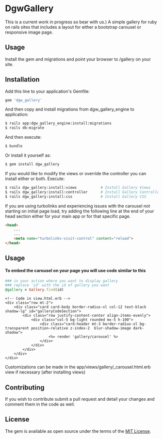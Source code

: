 # DgwGallery
This is a current work in progress so bear with us.) A simple gallery for ruby on rails sites that includes a layout for either a bootstrap carousel or responsive image page.

## Usage
Install the gem and migrations and point your browser to /gallery on your site.


## Installation
Add this line to your application's Gemfile:

```ruby
gem 'dgw_gallery'
```

And then copy and install migrations from dgw_gallery_engine to application:
```bash
$ rails app:dgw_gallery_engine:install:migrations
$ rails db:migrate
```

And then execute:
```bash
$ bundle
```

Or install it yourself as:
```bash
$ gem install dgw_gallery
```


If you would like to modify the views or override the controller you can install either or both.
Execute:
```bash
$ rails dgw_gallery:install:views           # Install Gallery Views
$ rails dgw_gallery:install:controller      # Install Gallery Controller
$ rails dgw_gallery:install:css             # Install Gallery CSS
```

If you are using turbolinks and experiencing issues with the carousel not starting on initial page load, try adding the following line at the end of your head section either for your main app or for that specific page.
```html
<head>
    ...
    ...
    <meta name="turbolinks-visit-control" content="reload">
</head>
```

## Usage
#### To embed the carousel on your page you will use code similar to this
```ruby
### in your action where you want to display gallery
### replace 'id' with the id of gallery you want
@gallery = Gallery.find(id)
```

```erb
<!-- Code in view.html.erb -->
<div class="row mt-2">
    <div class="card card-body border-radius-xl col-12 text-black shadow-lg" id="galleryCodeSection">
        <div class="row justify-content-center align-items-evenly">
            <div class="col-5 bg-light rounded mx-5 h-100">
                <div class="card-header mt-3 border-radius-xl bg-transparent position-relative z-index-2  blur-shadow-image dark-shadow">
                    <%= render 'gallery/carousel' %>
                </div>
            </div>
        </div>
    </div>
</div>
```

Customizations can be made in the app/views/gallery/_carousel.html.erb view if necessary (after installing views)


## Contributing
If you wish to contribute submit a pull request and detail your changes and comment them in the code as well.

## License
The gem is available as open source under the terms of the [MIT License](https://opensource.org/licenses/MIT).

